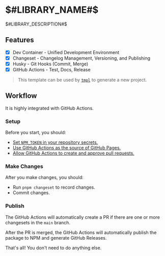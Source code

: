 # $#LIBRARY_NAME#$

$#LIBRARY_DESCRIPTION#$

## Features

- [x] Dev Container - Unified Development Environment
- [x] Changeset - Changelog Management, Versioning, and Publishing
- [x] Husky - Git Hooks (Commit, Merge)
- [x] GitHub Actions - Test, Docs, Release

> This template can be used by [`tmpl`](https://github.com/JacobLinCool/tmpl) to generate a new project.

## Workflow

It is highly integrated with GitHub Actions.

### Setup

Before you start, you should:

- [Set `NPM_TOKEN` in your repository secrets.](./settings/secrets/actions)
- [Use GitHub Actions as the source of GitHub Pages.](./settings/pages)
- [Allow GitHub Actions to create and approve pull requests.](./settings/actions)

### Make Changes

After you make changes, you should:

- Run `pnpm changeset` to record changes.
- Commit changes.

### Publish

The GitHub Actions will automatically create a PR if there are one or more changesets in the `main` branch.

After the PR is merged, the GitHub Actions will automatically publish the package to NPM and generate GitHub Releases.

That's all! You don't need to do anything else.
